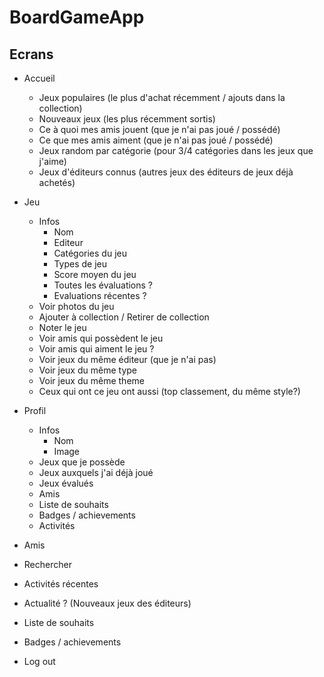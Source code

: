 # BoardGameApp

## Ecrans

* Accueil
  * Jeux populaires (le plus d'achat récemment / ajouts dans la collection)
  * Nouveaux jeux (les plus récemment sortis)
  * Ce à quoi mes amis jouent (que je n'ai pas joué / possédé)
  * Ce que mes amis aiment (que je n'ai pas joué / possédé)
  * Jeux random par catégorie (pour 3/4 catégories dans les jeux que j'aime)
  * Jeux d'éditeurs connus (autres jeux des éditeurs de jeux déjà achetés)

* Jeu
  * Infos
    * Nom
    * Editeur
    * Catégories du jeu
    * Types de jeu
    * Score moyen du jeu
    * Toutes les évaluations ?
    * Evaluations récentes ?
  * Voir photos du jeu
  * Ajouter à collection / Retirer de collection
  * Noter le jeu
  * Voir amis qui possèdent le jeu
  * Voir amis qui aiment le jeu ?
  * Voir jeux du même éditeur (que je n'ai pas)
  * Voir jeux du même type
  * Voir jeux du même theme
  * Ceux qui ont ce jeu ont aussi (top classement, du même style?)

* Profil
  * Infos
    * Nom
    * Image
  * Jeux que je possède
  * Jeux auxquels j'ai déjà joué
  * Jeux évalués
  * Amis
  * Liste de souhaits
  * Badges / achievements
  * Activités

* Amis

* Rechercher

* Activités récentes

* Actualité ? (Nouveaux jeux des éditeurs)

* Liste de souhaits

* Badges / achievements

* Log out
